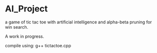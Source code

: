 # AI_Project
a game of tic tac toe with artificial intelligence and alpha-beta pruning for win search.

A work in progress.

compile using:
g++ tictactoe.cpp
